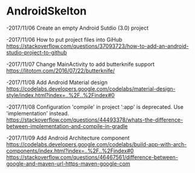 # AndroidSkelton

-2017/11/06 Create an empty Android Sutdio (3.0) project

-2017/11/06 How to put project files into GiHub https://stackoverflow.com/questions/37093723/how-to-add-an-android-studio-project-to-github

-2017/11/07 Change MainActivity to add butterknife support https://litotom.com/2016/07/22/butterknife/

-2017/11/08 Add Android Material design https://codelabs.developers.google.com/codelabs/material-design-style/index.html?index=..%2F..%2Findex#0

-2017/11/08 Configuration 'compile' in project ':app' is deprecated. Use 'implementation' instead. https://stackoverflow.com/questions/44493378/whats-the-difference-between-implementation-and-compile-in-gradle

-2017/11/09 Add Android Architecture component https://codelabs.developers.google.com/codelabs/build-app-with-arch-components/index.html?index=..%2F..%2Findex#0
https://stackoverflow.com/questions/46467561/difference-between-google-and-maven-url-https-maven-google-com
